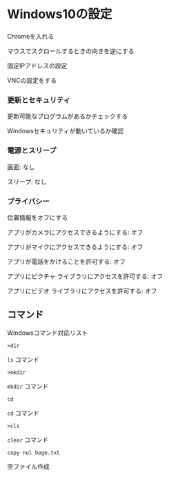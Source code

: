 # Windows10の設定

### 

Chromeを入れる

マウスでスクロールするときの向きを逆にする

固定IPアドレスの設定

VNCの設定をする

### 更新とセキュリティ

更新可能なプログラムがあるかチェックする

Windowsセキュリティが動いているか確認

### 電源とスリープ

画面: なし

スリープ: なし

### プライバシー

位置情報をオフにする

アプリがカメラにアクセスできるようにする: オフ

アプリがマイクにアクセスできるようにする: オフ

アプリが電話をかけることを許可する: オフ

アプリにピクチャ ライブラリにアクセスを許可する: オフ

アプリにビデオ ライブラリにアクセスを許可する: オフ

## コマンド

Windowsコマンド対応リスト

```
>dir
```

`ls` コマンド

```
>mkdir
```

`mkdir` コマンド

```
cd
```

`cd` コマンド

```
>cls
```

`clear` コマンド

```
copy nul hoge.txt
```

空ファイル作成

